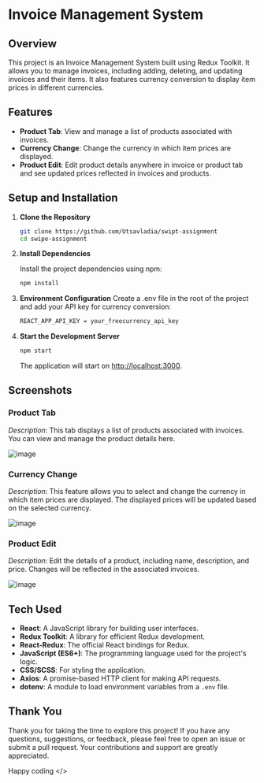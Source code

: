 # Invoice Management System

## Overview

This project is an Invoice Management System built using Redux Toolkit. It allows you to manage invoices, including adding, deleting, and updating invoices and their items. It also features currency conversion to display item prices in different currencies.

## Features

- **Product Tab**: View and manage a list of products associated with invoices.
- **Currency Change**: Change the currency in which item prices are displayed.
- **Product Edit**: Edit product details anywhere in invoice or product tab and see updated prices reflected in invoices and products.

## Setup and Installation

1. **Clone the Repository**

   ```bash
   git clone https://github.com/Utsavladia/swipt-assignment
   cd swipe-assignment
   ```

2. **Install Dependencies**

   Install the project dependencies using npm:

   ```bash
   npm install
   ```
3. **Environment Configuration**
   Create a .env file in the root of the project and add your API key for currency conversion:
   ```bash
   REACT_APP_API_KEY = your_freecurrency_api_key
   ```

4. **Start the Development Server**
   ```bash
   npm start

   ```
   The application will start on  [http://localhost:3000]( http://localhost:3000).

## Screenshots

### Product Tab

*Description*: This tab displays a list of products associated with invoices. You can view and manage the product details here.

![image](https://github.com/user-attachments/assets/35d53055-e1fe-4b2a-b9e5-fadcac9d8f69)


### Currency Change

*Description*: This feature allows you to select and change the currency in which item prices are displayed. The displayed prices will be updated based on the selected currency.

![image](https://github.com/user-attachments/assets/27dba685-3241-450b-9f32-853bb1841685)

### Product Edit

*Description*: Edit the details of a product, including name, description, and price. Changes will be reflected in the associated invoices.

![image](https://github.com/user-attachments/assets/07ec4df4-dee9-4126-85f7-935f97946044)


## Tech Used

- **React**: A JavaScript library for building user interfaces.
- **Redux Toolkit**: A library for efficient Redux development.
- **React-Redux**: The official React bindings for Redux.
- **JavaScript (ES6+)**: The programming language used for the project's logic.
- **CSS/SCSS**: For styling the application.
- **Axios**: A promise-based HTTP client for making API requests.
- **dotenv**: A module to load environment variables from a `.env` file.

## Thank You

Thank you for taking the time to explore this project! If you have any questions, suggestions, or feedback, please feel free to open an issue or submit a pull request. Your contributions and support are greatly appreciated.

Happy coding </>




